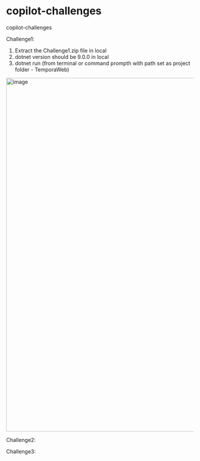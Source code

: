 # copilot-challenges
copilot-challenges

Challenge1:
1. Extract the Challenge1.zip file in local
2. dotnet version should be 9.0.0 in local
3. dotnet run (from terminal or command prompth with path set as project folder - TemporaWeb)
<img width="950" alt="image" src="https://github.com/user-attachments/assets/0b06198c-fba3-44d0-b366-c7b71e05b702" />

Challenge2:


Challenge3:


